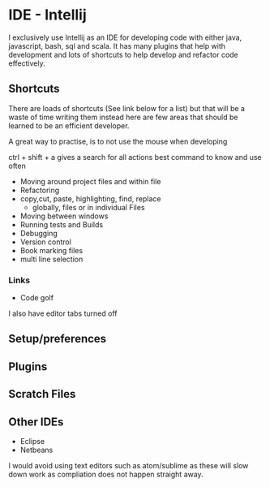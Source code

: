 # IDE - Intellij

I exclusively use Intellij as an IDE for developing code with either java, javascript, bash, sql and scala. It has many plugins that help with development and lots of shortcuts to help develop and refactor code effectively.

## Shortcuts

There are loads of shortcuts (See link below for a list) but that will be a waste of time writing them instead here are few areas that should be learned to be an efficient developer.

A great way to practise, is to not use the mouse when developing

ctrl + shift + a gives a search for all actions best command to know and use often

- Moving around project files and within file
- Refactoring
- copy,cut, paste, highlighting, find, replace
  - globally, files or in individual Files
- Moving between windows
- Running tests and Builds
- Debugging
- Version control
- Book marking files
- multi line selection

### Links

- Code golf

I also have editor tabs turned off

## Setup/preferences

## Plugins

## Scratch Files

## Other IDEs

- Eclipse
- Netbeans

I would avoid using text editors such as atom/sublime as these will slow down work as compliation does not happen straight away.
